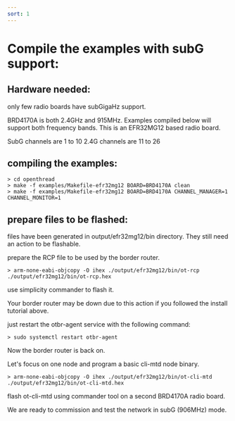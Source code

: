 ```yaml
---
sort: 1
---
```


# Compile the examples with subG support:

## Hardware needed:

only few radio boards have subGigaHz support.

BRD4170A is both 2.4GHz and 915MHz. Examples compiled below will support both frequency bands.
This is an EFR32MG12 based radio board.

SubG channels are 1 to 10
2.4G channels are 11 to 26

## compiling the examples:

```
> cd openthread
> make -f examples/Makefile-efr32mg12 BOARD=BRD4170A clean
> make -f examples/Makefile-efr32mg12 BOARD=BRD4170A CHANNEL_MANAGER=1  CHANNEL_MONITOR=1
```

## prepare files to be flashed:

files have been generated in output/efr32mg12/bin directory.
They still need an action to be flashable.

prepare the RCP file to be used by the border router.
```
> arm-none-eabi-objcopy -O ihex ./output/efr32mg12/bin/ot-rcp  ./output/efr32mg12/bin/ot-rcp.hex
```

use simplicity commander to flash it.

Your border router may be down due to this action if you followed the install tutorial above.

just restart the otbr-agent service with the following command:

```
> sudo systemctl restart otbr-agent
```

Now the border router is back on.

Let's focus on one node and program a basic cli-mtd node binary.

```
> arm-none-eabi-objcopy -O ihex ./output/efr32mg12/bin/ot-cli-mtd  ./output/efr32mg12/bin/ot-cli-mtd.hex
```

flash ot-cli-mtd using commander tool on a second BRD4170A radio board.

We are ready to commission and test the network in subG (906MHz) mode.





 
